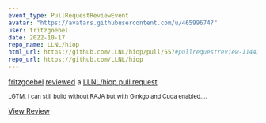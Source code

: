 ```yaml
---
event_type: PullRequestReviewEvent
avatar: "https://avatars.githubusercontent.com/u/46599674?"
user: fritzgoebel
date: 2022-10-17
repo_name: LLNL/hiop
html_url: https://github.com/LLNL/hiop/pull/557#pullrequestreview-1144323950
repo_url: https://github.com/LLNL/hiop
---
```


<a href='https://github.com/fritzgoebel' target='_blank'>fritzgoebel</a> <a href='https://github.com/LLNL/hiop/pull/557#pullrequestreview-1144323950' target='_blank'>reviewed</a> a <a href='https://github.com/LLNL/hiop/pull/557' target='_blank'>LLNL/hiop pull request</a>

<small>LGTM, I can still build without RAJA but with Ginkgo and Cuda enabled....</small>

<a href='https://github.com/LLNL/hiop/pull/557#pullrequestreview-1144323950' target='_blank'>View Review</a>